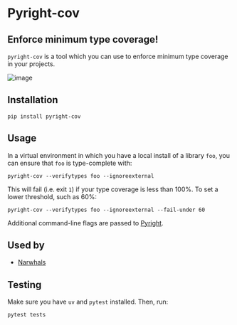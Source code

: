 # Pyright-cov

## Enforce minimum type coverage!

`pyright-cov` is a tool which you can use to enforce minimum type coverage in your projects.

![image](https://github.com/user-attachments/assets/03977f7d-ee29-45f1-b8a9-306ec539f8cf)

## Installation

```console
pip install pyright-cov
```

## Usage

In a virtual environment in which you have a local install of a library `foo`, you can
ensure that `foo` is type-complete with:

```
pyright-cov --verifytypes foo --ignoreexternal
```

This will fail (i.e. exit `1`) if your type coverage is less than 100%. To set a lower
threshold, such as 60%:

```
pyright-cov --verifytypes foo --ignoreexternal --fail-under 60
```

Additional command-line flags are passed to [Pyright](https://github.com/microsoft/pyright).

## Used by

- [Narwhals](https://github.com/narwhals-dev/narwhals)

## Testing

Make sure you have `uv` and `pytest` installed. Then, run:

```
pytest tests
```

